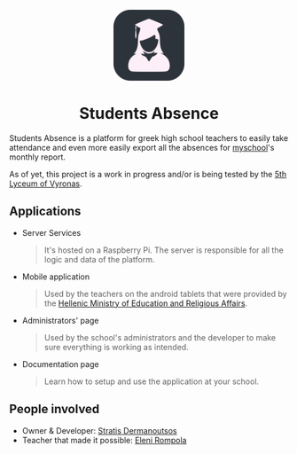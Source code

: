 <p align="center">
  <img src="https://github.com/Students-Absences/Assets/blob/main/Images/logo_border.png?raw=true" height="128">
  <h1 align="center">Students Absence</h1>
</p>

Students Absence is a platform for greek high school teachers to easily take attendance and even more easily export all the absences for [myschool](https://myschool.sch.gr)'s monthly report.

As of yet, this project is a work in progress and/or is being tested by the [5th Lyceum of Vyronas](https://5lykeiovyrona.gr).

## Applications

- Server Services

  > It's hosted on a Raspberry Pi. The server is responsible for all the logic and data of the platform.
- Mobile application

  > Used by the teachers on the android tablets that were provided by the [Hellenic Ministry of Education and Religious Affairs](https://www.minedu.gov.gr).
- Administrators' page

  > Used by the school's administrators and the developer to make sure everything is working as intended.
- Documentation page

  > Learn how to setup and use the application at your school.

## People involved

- Owner & Developer: [Stratis Dermanoutsos](https://github.com/Stratis-Dermanoutsos)
- Teacher that made it possible: [Eleni Rompola](https://github.com/EleniRompola)

